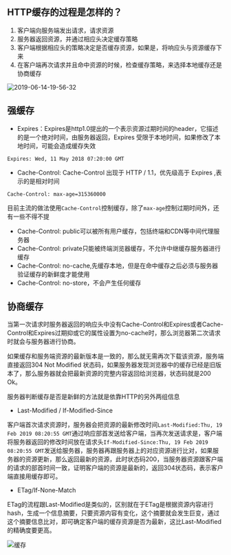 ## HTTP缓存的过程是怎样的？

1. 客户端向服务端发出请求，请求资源
2. 服务器返回资源，并通过相应头决定缓存策略
3. 客户端根据相应头的策略决定是否缓存资源，如果是，将响应头与资源缓存下来
4. 在客户端再次请求并且命中资源的时候，检查缓存策略，来选择本地缓存还是协商缓存

![2019-06-14-19-56-32](http://picbed.sedationh.cn/0718a83e37b6ab7d8da67ada5c36834b.png)



## 强缓存

- Expires：Expires是http1.0提出的一个表示资源过期时间的header，它描述的是一个绝对时间，由服务器返回，Expires 受限于本地时间，如果修改了本地时间，可能会造成缓存失效

```
Expires: Wed, 11 May 2018 07:20:00 GMT
```

- Cache-Control: Cache-Control 出现于 HTTP / 1.1，优先级高于 Expires ,表示的是相对时间

```
Cache-Control: max-age=315360000
```

目前主流的做法使用`Cache-Control`控制缓存，除了`max-age`控制过期时间外，还有一些不得不提

- Cache-Control: public可以被所有用户缓存，包括终端和CDN等中间代理服务器
- Cache-Control: private只能被终端浏览器缓存，不允许中继缓存服务器进行缓存
- Cache-Control: no-cache,先缓存本地，但是在命中缓存之后必须与服务器验证缓存的新鲜度才能使用
- Cache-Control: no-store，不会产生任何缓存



## 协商缓存

当第一次请求时服务器返回的响应头中没有Cache-Control和Expires或者Cache-Control和Expires过期抑或它的属性设置为no-cache时，那么浏览器第二次请求时就会与服务器进行协商。

如果缓存和服务端资源的最新版本是一致的，那么就无需再次下载该资源，服务端直接返回304 Not Modified 状态码，如果服务器发现浏览器中的缓存已经是旧版本了，那么服务器就会把最新资源的完整内容返回给浏览器，状态码就是200 Ok。

服务器判断缓存是否是新鲜的方法就是依靠HTTP的另外两组信息

- Last-Modified / If-Modified-Since

客户端首次请求资源时，服务器会把资源的最新修改时间`Last-Modified:Thu, 19 Feb 2019 08:20:55 GMT`通过响应部首发送给客户端，当再次发送请求是，客户端将服务器返回的修改时间放在请求头`If-Modified-Since:Thu, 19 Feb 2019 08:20:55 GMT`发送给服务器，服务器再跟服务器上的对应资源进行比对，如果服务器的资源更新，那么返回最新的资源，此时状态码200，当服务器资源跟客户端的请求的部首时间一致，证明客户端的资源是最新的，返回304状态码，表示客户端直接用缓存即可。

- ETag/If-None-Match

ETag的流程跟Last-Modified是类似的，区别就在于ETag是根据资源内容进行hash，生成一个信息摘要，只要资源内容有变化，这个摘要就会发生巨变，通过这个摘要信息比对，即可确定客户端的缓存资源是否为最新，这比Last-Modified的精确度要更高。

![缓存](http://picbed.sedationh.cn/38223505-d8ab53da-371d-11e8-9263-79814b6971a5.png)

